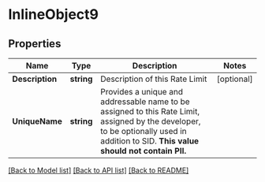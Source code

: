 # InlineObject9

## Properties

Name | Type | Description | Notes
------------ | ------------- | ------------- | -------------
**Description** | **string** | Description of this Rate Limit | [optional] 
**UniqueName** | **string** | Provides a unique and addressable name to be assigned to this Rate Limit, assigned by the developer, to be optionally used in addition to SID. **This value should not contain PII.** | 

[[Back to Model list]](../README.md#documentation-for-models) [[Back to API list]](../README.md#documentation-for-api-endpoints) [[Back to README]](../README.md)


